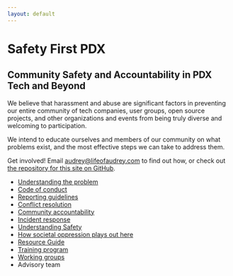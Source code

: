 ```yaml
---
layout: default
---
```


# Safety First PDX

## Community Safety and Accountability in PDX Tech and Beyond

We believe that harassment and abuse are significant factors in preventing our entire community of tech companies, user groups, open source projects, and other organizations and events from being truly diverse and welcoming to participation.

We intend to educate ourselves and members of our community on what problems exist, and the most effective steps we can take to address them.

Get involved! Email audrey@lifeofaudrey.com to find out how, or check out [the repository for this site on GitHub](https://github.com/safetyfirstpdx/safetyfirstpdx.github.io).

* [Understanding the problem](topics/problem.html)
* [Code of conduct](topics/code_of_conduct.html)
* [Reporting guidelines](topics/reporting.html)
* [Conflict resolution](topics/conflict_resolution.html)
* [Community accountability](topics/accountability.html)
* [Incident response](topics/incident_response.html)
* [Understanding Safety](topics/safety.html)
* [How societal oppression plays out here](topics/society.html)
* [Resource Guide](topics/resources.html)
* [Training program](topics/training.html)
* [Working groups](topics/working_groups.html)
* Advisory team

